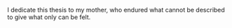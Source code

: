 I dedicate this thesis to my mother, who endured what cannot be described to give what only can be felt.
